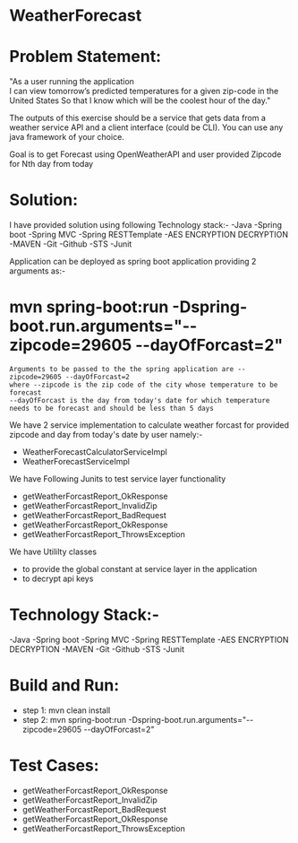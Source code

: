 # WeatherForecast
Problem Statement: 
================
"As a user running the application  
I can view tomorrow’s predicted temperatures for a given zip-code in the United States
So that I know which will be the coolest hour of the day."

The outputs of this exercise should be a service that gets data from a weather service API and a client interface (could be CLI).  You can use any java framework of your choice.  

Goal is to get Forecast using OpenWeatherAPI and user provided Zipcode for Nth day from today

Solution:
=========
I have provided solution using following Technology stack:-
-Java
-Spring boot
-Spring MVC
-Spring RESTTemplate
-AES ENCRYPTION DECRYPTION
-MAVEN
-Git
-Github
-STS
-Junit

Application can be deployed as spring boot application providing 2 arguments as:-
# mvn spring-boot:run -Dspring-boot.run.arguments="--zipcode=29605 --dayOfForcast=2"

	Arguments to be passed to the the spring application are --zipcode=29605 --dayOfForcast=2
	where --zipcode is the zip code of the city whose temperature to be forecast
	--dayOfForcast is the day from today's date for which temperature needs to be forecast and should be less than 5 days

We have 2 service implementation to calculate weather forcast for provided zipcode and day from today's date by user namely:-
- WeatherForecastCalculatorServiceImpl
- WeatherForecastServiceImpl

We have Following Junits to test service layer functionality
- getWeatherForcastReport_OkResponse
- getWeatherForcastReport_InvalidZip
- getWeatherForcastReport_BadRequest
- getWeatherForcastReport_OkResponse
- getWeatherForcastReport_ThrowsException


We have Utililty classes
- to provide the global constant at service layer in the application
- to decrypt api keys


Technology Stack:-
=================
 -Java
 -Spring boot
 -Spring MVC
 -Spring RESTTemplate
 -AES ENCRYPTION DECRYPTION
 -MAVEN
 -Git
 -Github
 -STS
 -Junit

Build and Run:
==============
- step 1: mvn clean install
- step 2: mvn spring-boot:run -Dspring-boot.run.arguments="--zipcode=29605 --dayOfForcast=2"


Test Cases:
==========
- getWeatherForcastReport_OkResponse
- getWeatherForcastReport_InvalidZip
- getWeatherForcastReport_BadRequest
- getWeatherForcastReport_OkResponse
- getWeatherForcastReport_ThrowsException






